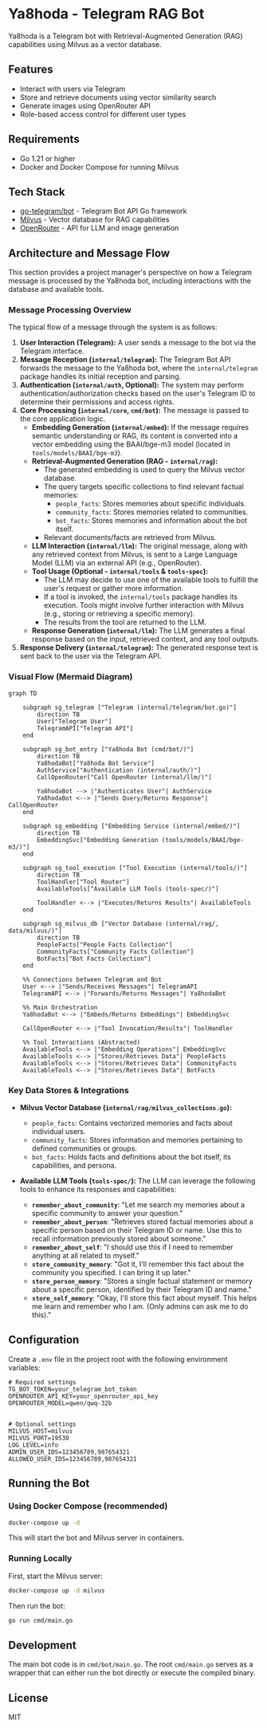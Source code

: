 # Ya8hoda - Telegram RAG Bot

Ya8hoda is a Telegram bot with Retrieval-Augmented Generation (RAG) capabilities using Milvus as a vector database.

## Features

- Interact with users via Telegram
- Store and retrieve documents using vector similarity search
- Generate images using OpenRouter API
- Role-based access control for different user types

## Requirements

- Go 1.21 or higher
- Docker and Docker Compose for running Milvus

## Tech Stack

- [go-telegram/bot](https://github.com/go-telegram/bot) - Telegram Bot API Go framework
- [Milvus](https://milvus.io/) - Vector database for RAG capabilities
- [OpenRouter](https://openrouter.ai/) - API for LLM and image generation

## Architecture and Message Flow

This section provides a project manager's perspective on how a Telegram message is processed by the Ya8hoda bot, including interactions with the database and available tools.

### Message Processing Overview

The typical flow of a message through the system is as follows:

1.  **User Interaction (Telegram):** A user sends a message to the bot via the Telegram interface.
2.  **Message Reception (`internal/telegram`):** The Telegram Bot API forwards the message to the Ya8hoda bot, where the `internal/telegram` package handles its initial reception and parsing.
3.  **Authentication (`internal/auth`, Optional):** The system may perform authentication/authorization checks based on the user's Telegram ID to determine their permissions and access rights.
4.  **Core Processing (`internal/core`, `cmd/bot`):** The message is passed to the core application logic.
    *   **Embedding Generation (`internal/embed`):** If the message requires semantic understanding or RAG, its content is converted into a vector embedding using the BAAI/bge-m3 model (located in `tools/models/BAAI/bge-m3`).
    *   **Retrieval-Augmented Generation (RAG - `internal/rag`):**
        *   The generated embedding is used to query the Milvus vector database.
        *   The query targets specific collections to find relevant factual memories:
            *   `people_facts`: Stores memories about specific individuals.
            *   `community_facts`: Stores memories related to communities.
            *   `bot_facts`: Stores memories and information about the bot itself.
        *   Relevant documents/facts are retrieved from Milvus.
    *   **LLM Interaction (`internal/llm`):** The original message, along with any retrieved context from Milvus, is sent to a Large Language Model (LLM) via an external API (e.g., OpenRouter).
    *   **Tool Usage (Optional - `internal/tools` & `tools-spec`):**
        *   The LLM may decide to use one of the available tools to fulfill the user's request or gather more information.
        *   If a tool is invoked, the `internal/tools` package handles its execution. Tools might involve further interaction with Milvus (e.g., storing or retrieving a specific memory).
        *   The results from the tool are returned to the LLM.
    *   **Response Generation (`internal/llm`):** The LLM generates a final response based on the input, retrieved context, and any tool outputs.
5.  **Response Delivery (`internal/telegram`):** The generated response text is sent back to the user via the Telegram API.

### Visual Flow (Mermaid Diagram)

```mermaid
graph TD

    subgraph sg_telegram ["Telegram (internal/telegram/bot.go)"]
        direction TB
        User["Telegram User"]
        TelegramAPI["Telegram API"]
    end

    subgraph sg_bot_entry ["Ya8hoda Bot (cmd/bot/)"]
        direction TB
        Ya8hodaBot["Ya8hoda Bot Service"]
        AuthService["Authentication (internal/auth/)"]
        CallOpenRouter["Call OpenRouter (internal/llm/)"]
        
        Ya8hodaBot --> |"Authenticates User"| AuthService
        Ya8hodaBot <--> |"Sends Query/Returns Response"| CallOpenRouter
    end

    subgraph sg_embedding ["Embedding Service (internal/embed/)"]
        direction TB
        EmbeddingSvc["Embedding Generation (tools/models/BAAI/bge-m3/)"]
    end
    
    subgraph sg_tool_execution ["Tool Execution (internal/tools/)"]
        direction TB
        ToolHandler["Tool Router"]
        AvailableTools["Available LLM Tools (tools-spec/)"]

        ToolHandler <--> |"Executes/Returns Results"| AvailableTools
    end

    subgraph sg_milvus_db ["Vector Database (internal/rag/, data/milvus/)"]
        direction TB
        PeopleFacts["People Facts Collection"]
        CommunityFacts["Community Facts Collection"]
        BotFacts["Bot Facts Collection"]
    end

    %% Connections between Telegram and Bot
    User <--> |"Sends/Receives Messages"| TelegramAPI
    TelegramAPI <--> |"Forwards/Returns Messages"| Ya8hodaBot

    %% Main Orchestration
    Ya8hodaBot <--> |"Embeds/Returns Embeddings"| EmbeddingSvc
    
    CallOpenRouter <--> |"Tool Invocation/Results"| ToolHandler

    %% Tool Interactions (Abstracted)
    AvailableTools <--> |"Embedding Operations"| EmbeddingSvc
    AvailableTools <--> |"Stores/Retrieves Data"| PeopleFacts
    AvailableTools <--> |"Stores/Retrieves Data"| CommunityFacts
    AvailableTools <--> |"Stores/Retrieves Data"| BotFacts
```

### Key Data Stores & Integrations

*   **Milvus Vector Database (`internal/rag/milvus_collections.go`):**
    *   `people_facts`: Contains vectorized memories and facts about individual users.
    *   `community_facts`: Stores information and memories pertaining to defined communities or groups.
    *   `bot_facts`: Holds facts and definitions about the bot itself, its capabilities, and persona.

*   **Available LLM Tools (`tools-spec/`):** The LLM can leverage the following tools to enhance its responses and capabilities:
    *   **`remember_about_community`**: "Let me search my memories about a specific community to answer your question."
    *   **`remember_about_person`**: "Retrieves stored factual memories about a specific person based on their Telegram ID or name. Use this to recall information previously stored about someone."
    *   **`remember_about_self`**: "I should use this if I need to remember anything at all related to myself."
    *   **`store_community_memory`**: "Got it, I'll remember this fact about the community you specified. I can bring it up later."
    *   **`store_person_memory`**: "Stores a single factual statement or memory about a specific person, identified by their Telegram ID and name."
    *   **`store_self_memory`**: "Okay, I'll store this fact about myself. This helps me learn and remember who I am. (Only admins can ask me to do this)."

## Configuration

Create a `.env` file in the project root with the following environment variables:

```
# Required settings
TG_BOT_TOKEN=your_telegram_bot_token
OPENROUTER_API_KEY=your_openrouter_api_key
OPENROUTER_MODEL=qwen/qwq-32b


# Optional settings
MILVUS_HOST=milvus
MILVUS_PORT=19530
LOG_LEVEL=info
ADMIN_USER_IDS=123456789,987654321
ALLOWED_USER_IDS=123456789,987654321
```

## Running the Bot

### Using Docker Compose (recommended)

```bash
docker-compose up -d
```

This will start the bot and Milvus server in containers.

### Running Locally

First, start the Milvus server:

```bash
docker-compose up -d milvus
```

Then run the bot:

```bash
go run cmd/main.go
```

## Development

The main bot code is in `cmd/bot/main.go`. The root `cmd/main.go` serves as a wrapper that can either run the bot directly or execute the compiled binary.

## License

MIT 